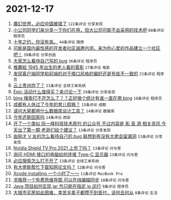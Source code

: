 # 2021-12-17

1. [魔幻世界，必应中国被墙了](https://www.v2ex.com/t/822724) `122条评论` `分享发现`
1. [小公司同学们来分享一下你们在用，但大公司可能不会采用的技术吧](https://www.v2ex.com/t/822738) `68条评论` `程序员`
1. [十年之约，你没有来。](https://www.v2ex.com/t/822731) `44条评论` `随想`
1. [可能是国内最性感的开发者社区诚邀内测，来为你心爱的作品建立一个社区吧！](https://www.v2ex.com/t/822746) `39条评论` `分享创造`
1. [大家怎么看待自己写的 bug](https://www.v2ex.com/t/822756) `36条评论` `程序员`
1. [推薦給 1945 年出生的老人看的電影](https://www.v2ex.com/t/822744) `27条评论` `电影`
1. [发现客户端同学和前端的对于接口风格的偏好还是有些不一致的](https://www.v2ex.com/t/822769) `21条评论` `程序员`
1. [云上贵州炸了？](https://www.v2ex.com/t/822722) `21条评论` `全球工单系统`
1. [Epic 活动什么值得买？来讨论一下](https://www.v2ex.com/t/822725) `19条评论` `分享发现`
1. [bing 搜索打不开怎么了？？正好做个统计有谁一直在用 bing](https://www.v2ex.com/t/822773) `18条评论` `程序员`
1. [成都有人休过了今年的育儿假嘛？](https://www.v2ex.com/t/822739) `15条评论` `成都`
1. [请问大家都用什么数据库设计工具？](https://www.v2ex.com/t/822760) `14条评论` `数据库`
1. [今年还能回家吗](https://www.v2ex.com/t/822735) `14条评论` `西安`
1. [开了一个类似 阮一峰科技技术周刊 的公众号 不过内容是 影 音 游 相关资讯 今天出了第一期 老哥们给个建议？](https://www.v2ex.com/t/822790) `13条评论` `分享发现`
1. [由刚才 V 友的怎么看待自己的 bug 联想到有没有大佬会留漏洞](https://www.v2ex.com/t/822777) `13条评论` `分享发现`
1. [Nvidia Shield TV Pro 2021 上市了吗？](https://www.v2ex.com/t/822761) `13条评论` `问与答`
1. [询问 HDMI 接口的电脑如何连接 Type-C 显示器](https://www.v2ex.com/t/822745) `13条评论` `问与答`
1. [必应搜索怎么打不开了](https://www.v2ex.com/t/822726) `13条评论` `全球工单系统`
1. [有大佬能帮忙下载知网论文吗？](https://www.v2ex.com/t/822729) `12条评论` `问与答`
1. [Xcode installing 一个小时了～～](https://www.v2ex.com/t/822782) `11条评论` `MacBook Pro`
1. [求推荐一个免费思维导图,可以在线编辑同步](https://www.v2ex.com/t/822748) `10条评论` `问与答`
1. [Java 项目如何实现 jar 包只能在指定 ip 运行](https://www.v2ex.com/t/822737) `9条评论` `程序员`
1. [大城市买房如此困难，幸苦半辈子都攒不到首付，该何去何从](https://www.v2ex.com/t/822778) `8条评论` `生活`
